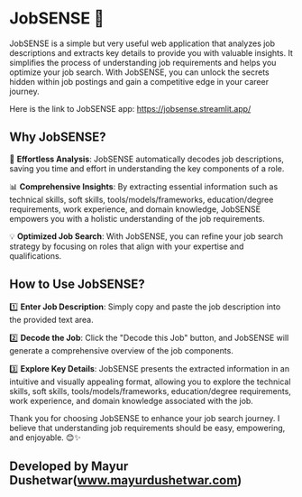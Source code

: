 # JobSENSE 🚀

JobSENSE is a simple but very useful web application that analyzes job descriptions and extracts key details to provide you with valuable insights. It simplifies the process of understanding job requirements and helps you optimize your job search. With JobSENSE, you can unlock the secrets hidden within job postings and gain a competitive edge in your career journey.

Here is the link to JobSENSE app: https://jobsense.streamlit.app/

## Why JobSENSE?

🎯 **Effortless Analysis**: JobSENSE automatically decodes job descriptions, saving you time and effort in understanding the key components of a role.

📊 **Comprehensive Insights**: By extracting essential information such as technical skills, soft skills, tools/models/frameworks, education/degree requirements, work experience, and domain knowledge, JobSENSE empowers you with a holistic understanding of the job requirements.

💡 **Optimized Job Search**: With JobSENSE, you can refine your job search strategy by focusing on roles that align with your expertise and qualifications.

## How to Use JobSENSE?

1️⃣ **Enter Job Description**: Simply copy and paste the job description into the provided text area.

2️⃣ **Decode the Job**: Click the "Decode this Job" button, and JobSENSE will generate a comprehensive overview of the job components.

3️⃣ **Explore Key Details**: JobSENSE presents the extracted information in an intuitive and visually appealing format, allowing you to explore the technical skills, soft skills, tools/models/frameworks, education/degree requirements, work experience, and domain knowledge associated with the job.

Thank you for choosing JobSENSE to enhance your job search journey. I believe that understanding job requirements should be easy, empowering, and enjoyable. 😊✨

## Developed by Mayur Dushetwar(www.mayurdushetwar.com)

